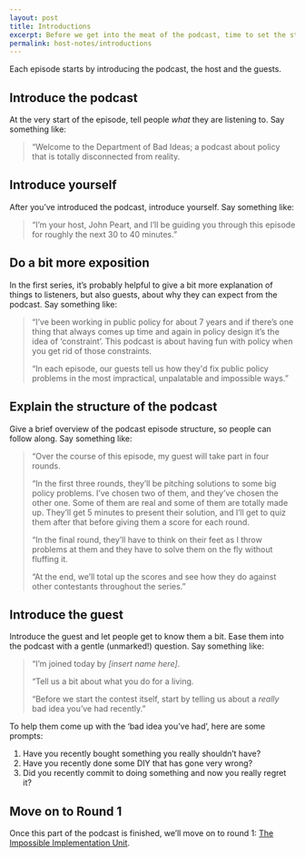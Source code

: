 ```yaml
---
layout: post
title: Introductions
excerpt: Before we get into the meat of the podcast, time to set the stage and introduce the guests.
permalink: host-notes/introductions
---
```


Each episode starts by introducing the podcast, the host and the guests. 

## Introduce the podcast

At the very start of the episode, tell people *what* they are listening to. Say something like:

> “Welcome to the Department of Bad Ideas; a podcast about policy that is totally disconnected from reality.

##  Introduce yourself

After you’ve introduced the podcast, introduce yourself. Say something like:

> “I’m your host, John Peart, and I’ll be guiding you through this episode for roughly the next 30 to 40 minutes.”

## Do a bit more exposition

In the first series, it’s probably helpful to give a bit more explanation of things to listeners, but also guests, about why they can expect from the podcast. Say something like:

> “I’ve been working in public policy for about 7 years and if there’s one thing that always comes up time and again in policy design it’s the idea of ‘constraint’. This podcast is about having fun with policy when you get rid of those constraints.
> 
> “In each episode, our guests tell us how they'd fix public policy problems in the most impractical, unpalatable and impossible ways.”

## Explain the structure of the podcast

Give a brief overview of the podcast episode structure, so people can follow along. Say something like:

> “Over the course of this episode, my guest will take part in four rounds. 
> 
> “In the first three rounds, they’ll be pitching solutions to some big policy problems. I’ve chosen two of them, and they’ve chosen the other one. Some of them are real and some of them are totally made up. They’ll get 5 minutes to present their solution, and I’ll get to quiz them after that before giving them a score for each round.
> 
> “In the final round, they’ll have to think on their feet as I throw problems at them and they have to solve them on the fly without fluffing it.
> 
> “At the end, we’ll total up the scores and see how they do against other contestants throughout the series.”

## Introduce the guest

Introduce the guest and let people get to know them a bit. Ease them into the podcast with a gentle (unmarked!) question. Say something like:

> “I’m joined today by *[insert name here]*.
> 
> “Tell us a bit about what you do for a living.
> 
> “Before we start the contest itself, start by telling us about a *really* bad idea you’ve had recently.”

To help them come up with the ‘bad idea you’ve had’, here are some prompts:
	
1. Have you recently bought something you really shouldn’t have?
2. Have you recently done some DIY that has gone very wrong?
3. Did you recently commit to doing something and now you really regret it?

## Move on to Round 1

Once this part of the podcast is finished, we’ll move on to round 1: [The Impossible Implementation Unit](/guest-guides/impossible-implementation-unit).